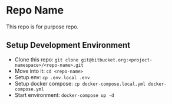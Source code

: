 # Repo Name

This repo is for purpose repo.

## Setup Development Environment

- Clone this repo: `git clone git@bitbucket.org:<project-namespace>/<repo-name>.git`
- Move into it: `cd <repo-name>`
- Setup env: `cp .env.local .env`
- Setup docker compose: `cp docker-compose.local.yml docker-compose.yml`
- Start environment: `docker-compose up -d`
